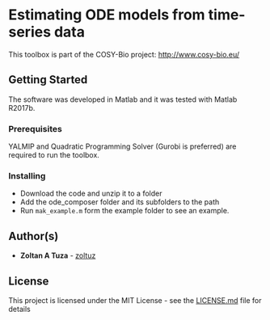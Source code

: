 # Estimating ODE models from time-series data

This toolbox is part of the COSY-Bio project: http://www.cosy-bio.eu/

## Getting Started

The software was developed in Matlab and it was tested with Matlab R2017b. 

### Prerequisites

YALMIP and Quadratic Programming Solver (Gurobi is preferred) are required to run the toolbox.

### Installing

* Download the code and unzip it to a folder 
* Add the ode_composer folder and its subfolders to the path
* Run `mak_example.m` form the example folder to see an example.


## Author(s)
* **Zoltan A Tuza** - [zoltuz](https://github.com/zoltuz)

## License

This project is licensed under the MIT License - see the [LICENSE.md](LICENSE.md) file for details
